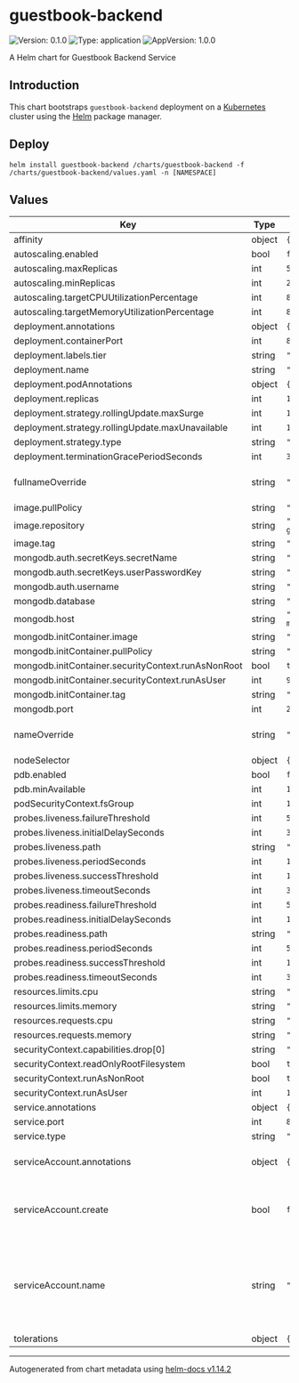 # guestbook-backend

![Version: 0.1.0](https://img.shields.io/badge/Version-0.1.0-informational?style=flat-square) ![Type: application](https://img.shields.io/badge/Type-application-informational?style=flat-square) ![AppVersion: 1.0.0](https://img.shields.io/badge/AppVersion-1.0.0-informational?style=flat-square)

A Helm chart for Guestbook Backend Service

## Introduction

This chart bootstraps `guestbook-backend` deployment on a [Kubernetes](https://kubernetes.io) cluster using the [Helm](https://helm.sh) package manager.

## Deploy

```console
helm install guestbook-backend /charts/guestbook-backend -f /charts/guestbook-backend/values.yaml -n [NAMESPACE]
```

## Values

| Key | Type | Default | Description |
|-----|------|---------|-------------|
| affinity | object | `{}` |  |
| autoscaling.enabled | bool | `false` |  |
| autoscaling.maxReplicas | int | `5` |  |
| autoscaling.minReplicas | int | `2` |  |
| autoscaling.targetCPUUtilizationPercentage | int | `80` |  |
| autoscaling.targetMemoryUtilizationPercentage | int | `80` |  |
| deployment.annotations | object | `{}` |  |
| deployment.containerPort | int | `8080` |  |
| deployment.labels.tier | string | `"backend"` |  |
| deployment.name | string | `"backend"` |  |
| deployment.podAnnotations | object | `{}` |  |
| deployment.replicas | int | `1` |  |
| deployment.strategy.rollingUpdate.maxSurge | int | `1` |  |
| deployment.strategy.rollingUpdate.maxUnavailable | int | `1` |  |
| deployment.strategy.type | string | `"RollingUpdate"` |  |
| deployment.terminationGracePeriodSeconds | int | `30` |  |
| fullnameOverride | string | `""` | String to fully override frontend.fullname |
| image.pullPolicy | string | `"IfNotPresent"` |  |
| image.repository | string | `"localhost:5000/python-guestbook-backend"` |  |
| image.tag | string | `"latest"` |  |
| mongodb.auth.secretKeys.secretName | string | `"mongodb-credentials"` |  |
| mongodb.auth.secretKeys.userPasswordKey | string | `"USERDB_PASSWORD"` |  |
| mongodb.auth.username | string | `"guestbook-user"` |  |
| mongodb.database | string | `"guestbook"` |  |
| mongodb.host | string | `"guestbook-mongodb.mongodb"` |  |
| mongodb.initContainer.image | string | `"docker.io/mongo"` |  |
| mongodb.initContainer.pullPolicy | string | `"IfNotPresent"` |  |
| mongodb.initContainer.securityContext.runAsNonRoot | bool | `true` |  |
| mongodb.initContainer.securityContext.runAsUser | int | `999` |  |
| mongodb.initContainer.tag | string | `"latest"` |  |
| mongodb.port | int | `27017` |  |
| nameOverride | string | `""` | String to partially override frontend.fullname |
| nodeSelector | object | `{}` |  |
| pdb.enabled | bool | `false` |  |
| pdb.minAvailable | int | `1` |  |
| podSecurityContext.fsGroup | int | `1000` |  |
| probes.liveness.failureThreshold | int | `5` |  |
| probes.liveness.initialDelaySeconds | int | `30` |  |
| probes.liveness.path | string | `"/messages"` |  |
| probes.liveness.periodSeconds | int | `10` |  |
| probes.liveness.successThreshold | int | `1` |  |
| probes.liveness.timeoutSeconds | int | `3` |  |
| probes.readiness.failureThreshold | int | `5` |  |
| probes.readiness.initialDelaySeconds | int | `15` |  |
| probes.readiness.path | string | `"/messages"` |  |
| probes.readiness.periodSeconds | int | `5` |  |
| probes.readiness.successThreshold | int | `1` |  |
| probes.readiness.timeoutSeconds | int | `3` |  |
| resources.limits.cpu | string | `"500m"` |  |
| resources.limits.memory | string | `"512Mi"` |  |
| resources.requests.cpu | string | `"100m"` |  |
| resources.requests.memory | string | `"128Mi"` |  |
| securityContext.capabilities.drop[0] | string | `"ALL"` |  |
| securityContext.readOnlyRootFilesystem | bool | `true` |  |
| securityContext.runAsNonRoot | bool | `true` |  |
| securityContext.runAsUser | int | `1000` |  |
| service.annotations | object | `{}` |  |
| service.port | int | `8080` |  |
| service.type | string | `"ClusterIP"` |  |
| serviceAccount.annotations | object | `{}` | Annotations to add to the service account |
| serviceAccount.create | bool | `false` | Specifies whether a service account should be created |
| serviceAccount.name | string | `""` | The name of the service account to use. If not set and create is true, a name is generated using the fullname template |
| tolerations | object | `{}` |  |

----------------------------------------------
Autogenerated from chart metadata using [helm-docs v1.14.2](https://github.com/norwoodj/helm-docs/releases/v1.14.2)
